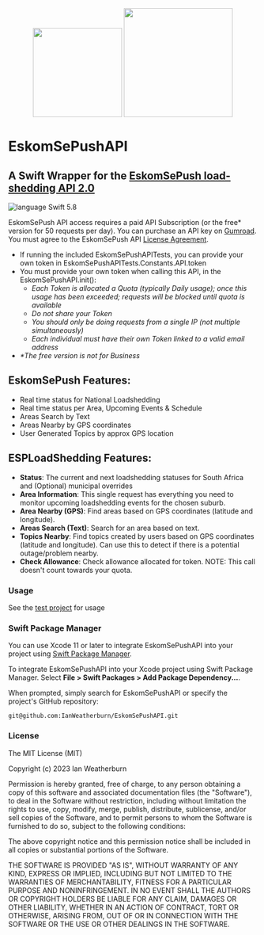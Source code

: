 <div align="center">
<img width="180" height="180" src="https://developer.apple.com/swift/images/swift-logo.svg">&nbsp;<img width="220" height="220" src="https://eskom.sepush.co.za/img/logo.svg">
</div>

# EskomSePushAPI
## A Swift Wrapper for the [EskomSePush load-shedding API 2.0](https://documenter.getpostman.com/view/1296288/UzQuNk3E)

![language Swift 5.8](https://img.shields.io/badge/language-Swift%205.8-orange.svg) 

EskomSePush API access requires a paid API Subscription (or the free* version for 50 requests per day). You can purchase an API key on [Gumroad](https://eskomsepush.gumroad.com/l/api). You must agree to the EskomSePush API [License Agreement](https://sepush.co.za/license-agreement).

* If running the included EskomSePushAPITests, you can provide your own token in EskomSePushAPITests.Constants.API.token
* You must provide your own token when calling this API, in the EskomSePushAPI.init():
    - _Each Token is allocated a Quota (typically Daily usage); once this usage has been exceeded; requests will be blocked until quota is available_
    - _Do not share your Token_
    - _You should only be doing requests from a single IP (not multiple simultaneously)_
    - _Each individual must have their own Token linked to a valid email address_
* _*The free version is not for Business_

## EskomSePush Features:
* Real time status for National Loadshedding
* Real time status per Area, Upcoming Events & Schedule
* Areas Search by Text
* Areas Nearby by GPS coordinates
* User Generated Topics by approx GPS location

## ESPLoadShedding Features:
* **Status**: The current and next loadshedding statuses for South Africa and (Optional) municipal overrides
* **Area Information**: This single request has everything you need to monitor upcoming loadshedding events for the chosen suburb.
* **Area Nearby (GPS)**: Find areas based on GPS coordinates (latitude and longitude).
* **Areas Search (Text)**: Search for an area based on text.
* **Topics Nearby**: Find topics created by users based on GPS coordinates (latitude and longitude). Can use this to detect if there is a potential outage/problem nearby.
* **Check Allowance**: Check allowance allocated for token. NOTE: This call doesn't count towards your quota.

### Usage
See the [test project](https://github.com/ianweatherburn/EskomSePushAPI/blob/main/Tests/EskomSePushAPITests/EskomSePushAPITests.swift) for usage

### Swift Package Manager
You can use Xcode 11 or later to integrate EskomSePushAPI into your project using [Swift Package Manager](https://developer.apple.com/documentation/xcode/adding_package_dependencies_to_your_app).

To integrate EskomSePushAPI into your Xcode project using Swift Package Manager. Select **File > Swift Packages > Add Package Dependency...**.

When prompted, simply search for EskomSePushAPI or specify the project's GitHub repository:

```
git@github.com:IanWeatherburn/EskomSePushAPI.git
```
### License
The MIT License (MIT)

Copyright (c) 2023 Ian Weatherburn

Permission is hereby granted, free of charge, to any person obtaining a copy of this software and associated documentation files (the "Software"), to deal in the Software without restriction, including without limitation the rights to use, copy, modify, merge, publish, distribute, sublicense, and/or sell copies of the Software, and to permit persons to whom the Software is furnished to do so, subject to the following conditions:

The above copyright notice and this permission notice shall be included in all copies or substantial portions of the Software.

THE SOFTWARE IS PROVIDED "AS IS", WITHOUT WARRANTY OF ANY KIND, EXPRESS OR IMPLIED, INCLUDING BUT NOT LIMITED TO THE WARRANTIES OF MERCHANTABILITY, FITNESS FOR A PARTICULAR PURPOSE AND NONINFRINGEMENT. IN NO EVENT SHALL THE AUTHORS OR COPYRIGHT HOLDERS BE LIABLE FOR ANY CLAIM, DAMAGES OR OTHER LIABILITY, WHETHER IN AN ACTION OF CONTRACT, TORT OR OTHERWISE, ARISING FROM, OUT OF OR IN CONNECTION WITH THE SOFTWARE OR THE USE OR OTHER DEALINGS IN THE SOFTWARE.
